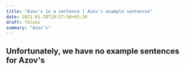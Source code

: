 ```yaml
---
title: "Azov's in a sentence | Azov's example sentences"
date: 2021-01-20T19:57:50+05:30
draft: falses
summary: "Azov's"
---
```

## Unfortunately, we have no example sentences for Azov's                 
